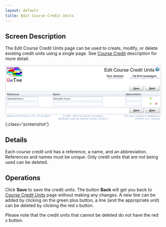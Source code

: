 ```yaml
---
layout: default
title: Edit Course Credit Units
---
```



## Screen Description

The Edit Course Credit Units page can be used to create, modify, or delete existing credit units using a single page. See [Course Credit](course-credit) description for more detail.

![Edit Course Credit Units](images/edit-course-credit-units.png){:class='screenshot'}

## Details

Each course credit unit has a reference, a name, and an abbreviation. References and names must be unique. Only credit units that are not being used can be deleted.

## Operations

Click **Save** to save the credit units. The button **Back** will get you back to [Course Credit Units](course-credit-units) page without making any changes. A new line can be added by clicking on the green plus button, a line (and the appropriate unit) can be deleted by clicking the red x button.

Please note that the credit units that cannot be deleted do not have the red x button.



